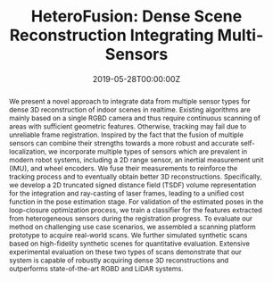 ---
title: "HeteroFusion: Dense Scene Reconstruction Integrating Multi-Sensors"
authors:
- admin
- Beichen Li
- Minghua Liu
- Yu-Kun Lai
- Leif Kobbelt
- Shi-Min Hu
author_notes:
- "Corresponding Author"
- 
- 
- 
- 
- 
date: "2019-05-28T00:00:00Z"
# doi:  "10.1109/TVCG.2019.2919619"

# Schedule page publish date (NOT publication's date).
publishDate: "2019-05-28T00:00:00Z"

# Publication type.
# Accepts a single type but formatted as a YAML list (for Hugo requirements).
# Enter a publication type from the CSL standard.
publication_types: ["article-journal"]

# Publication name and optional abbreviated publication name.
publication: "IEEE Transactions on Visualization and Computer Graphics"
publication_short: "**TVCG**"

abstract: We present a novel approach to integrate data from multiple sensor types for dense 3D reconstruction of indoor scenes in realtime. Existing algorithms are mainly based on a single RGBD camera and thus require continuous scanning of areas with sufficient geometric features. Otherwise, tracking may fail due to unreliable frame registration. Inspired by the fact that the fusion of multiple sensors can combine their strengths towards a more robust and accurate self-localization, we incorporate multiple types of sensors which are prevalent in modern robot systems, including a 2D range sensor, an inertial measurement unit (IMU), and wheel encoders. We fuse their measurements to reinforce the tracking process and to eventually obtain better 3D reconstructions. Specifically, we develop a 2D truncated signed distance field (TSDF) volume representation for the integration and ray-casting of laser frames, leading to a unified cost function in the pose estimation stage. For validation of the estimated poses in the loop-closure optimization process, we train a classifier for the features extracted from heterogeneous sensors during the registration progress. To evaluate our method on challenging use case scenarios, we assembled a scanning platform prototype to acquire real-world scans. We further simulated synthetic scans based on high-fidelity synthetic scenes for quantitative evaluation. Extensive experimental evaluation on these two types of scans demonstrate that our system is capable of robustly acquiring dense 3D reconstructions and outperforms state-of-the-art RGBD and LiDAR systems.

# Summary. An optional shortened abstract.
# summary: Lorem ipsum dolor sit amet, consectetur adipiscing elit. Duis posuere tellus ac convallis placerat. Proin tincidunt magna sed ex sollicitudin condimentum.

tags:
- 3D Reconstruction
- TVCG
featured: false

# links:
# - name: ""
#   url: ""
url_pdf: 'https://ieeexplore.ieee.org/document/8723521'
url_code: ''
url_dataset: ''
url_poster: ''
url_project: ''
url_slides: ''
url_source: ''
url_video: ''

# Featured image
# To use, add an image named `featured.jpg/png` to your page's folder. 
image:
  caption: ""
  focal_point: ""
  preview_only: false

# Associated Projects (optional).
#   Associate this publication with one or more of your projects.
#   Simply enter your project's folder or file name without extension.
#   E.g. `internal-project` references `content/project/internal-project/index.md`.
#   Otherwise, set `projects: []`.
projects: []

# Slides (optional).
#   Associate this publication with Markdown slides.
#   Simply enter your slide deck's filename without extension.
#   E.g. `slides: "example"` references `content/slides/example/index.md`.
#   Otherwise, set `slides: ""`.
slides: ""
---